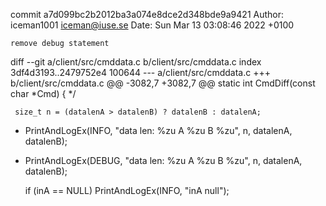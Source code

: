 commit a7d099bc2b2012ba3a074e8dce2d348bde9a9421
Author: iceman1001 <iceman@iuse.se>
Date:   Sun Mar 13 03:08:46 2022 +0100

    remove debug statement

diff --git a/client/src/cmddata.c b/client/src/cmddata.c
index 3df4d3193..2479752e4 100644
--- a/client/src/cmddata.c
+++ b/client/src/cmddata.c
@@ -3082,7 +3082,7 @@ static int CmdDiff(const char *Cmd) {
     */
 
     size_t n = (datalenA > datalenB) ? datalenB : datalenA;
-    PrintAndLogEx(INFO, "data len:  %zu   A %zu  B %zu", n, datalenA, datalenB);
+    PrintAndLogEx(DEBUG, "data len:  %zu   A %zu  B %zu", n, datalenA, datalenB);
 
     if (inA == NULL)
         PrintAndLogEx(INFO, "inA null");
